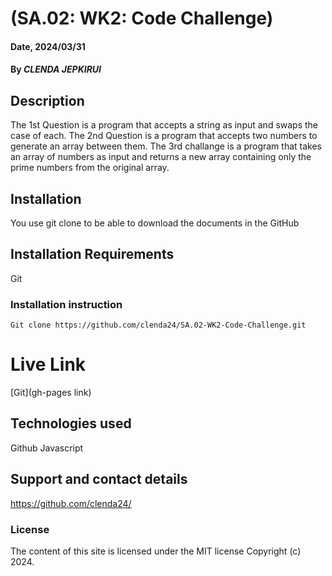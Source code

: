 # (SA.02: WK2: Code Challenge)

#### Date, 2024/03/31

#### By *CLENDA JEPKIRUI*

## Description
The 1st Question is a program  that accepts a string as input and swaps the case of each.
The 2nd Question is a program that accepts two numbers to generate an array between them.
The 3rd challange is a program that takes an array of numbers as input and returns a new array containing only the prime numbers from the original array.


## Installation
You use git clone to be able to download the documents in the GitHub

## Installation Requirements
Git

### Installation instruction
```
Git clone https://github.com/clenda24/SA.02-WK2-Code-Challenge.git

```

# Live Link
[Git](gh-pages link)

## Technologies used
Github
Javascript

## Support and contact details
https://github.com/clenda24/

### License
The content of this site is licensed under the MIT license
Copyright (c) 2024.